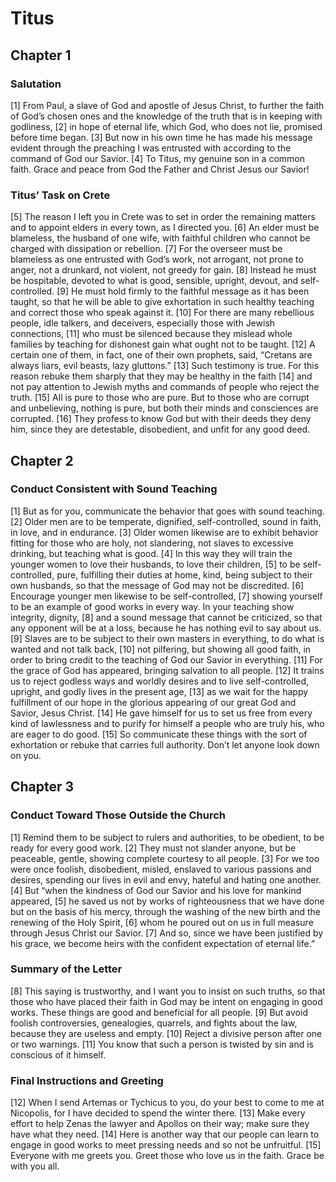 # Titus

## Chapter 1 <!-- scripture:1 -->


### Salutation

[1] From Paul, a slave of God and apostle of Jesus Christ, to further the faith of God’s chosen ones and the knowledge of the truth that is in keeping with godliness,
[2] in hope of eternal life, which God, who does not lie, promised before time began.
[3] But now in his own time he has made his message evident through the preaching I was entrusted with according to the command of God our Savior.
[4] To Titus, my genuine son in a common faith. Grace and peace from God the Father and Christ Jesus our Savior!

### Titus’ Task on Crete

[5] The reason I left you in Crete was to set in order the remaining matters and to appoint elders in every town, as I directed you.
[6] An elder must be blameless, the husband of one wife, with faithful children who cannot be charged with dissipation or rebellion.
[7] For the overseer must be blameless as one entrusted with God’s work, not arrogant, not prone to anger, not a drunkard, not violent, not greedy for gain.
[8] Instead he must be hospitable, devoted to what is good, sensible, upright, devout, and self-controlled.
[9] He must hold firmly to the faithful message as it has been taught, so that he will be able to give exhortation in such healthy teaching and correct those who speak against it.
[10] For there are many rebellious people, idle talkers, and deceivers, especially those with Jewish connections,
[11] who must be silenced because they mislead whole families by teaching for dishonest gain what ought not to be taught.
[12] A certain one of them, in fact, one of their own prophets, said, “Cretans are always liars, evil beasts, lazy gluttons.”
[13] Such testimony is true. For this reason rebuke them sharply that they may be healthy in the faith
[14] and not pay attention to Jewish myths and commands of people who reject the truth.
[15] All is pure to those who are pure. But to those who are corrupt and unbelieving, nothing is pure, but both their minds and consciences are corrupted.
[16] They profess to know God but with their deeds they deny him, since they are detestable, disobedient, and unfit for any good deed.

## Chapter 2 <!-- scripture:2 -->


### Conduct Consistent with Sound Teaching

[1] But as for you, communicate the behavior that goes with sound teaching.
[2] Older men are to be temperate, dignified, self-controlled, sound in faith, in love, and in endurance.
[3] Older women likewise are to exhibit behavior fitting for those who are holy, not slandering, not slaves to excessive drinking, but teaching what is good.
[4] In this way they will train the younger women to love their husbands, to love their children,
[5] to be self-controlled, pure, fulfilling their duties at home, kind, being subject to their own husbands, so that the message of God may not be discredited.
[6] Encourage younger men likewise to be self-controlled,
[7] showing yourself to be an example of good works in every way. In your teaching show integrity, dignity,
[8] and a sound message that cannot be criticized, so that any opponent will be at a loss, because he has nothing evil to say about us.
[9] Slaves are to be subject to their own masters in everything, to do what is wanted and not talk back,
[10] not pilfering, but showing all good faith, in order to bring credit to the teaching of God our Savior in everything.
[11] For the grace of God has appeared, bringing salvation to all people.
[12] It trains us to reject godless ways and worldly desires and to live self-controlled, upright, and godly lives in the present age,
[13] as we wait for the happy fulfillment of our hope in the glorious appearing of our great God and Savior, Jesus Christ.
[14] He gave himself for us to set us free from every kind of lawlessness and to purify for himself a people who are truly his, who are eager to do good.
[15] So communicate these things with the sort of exhortation or rebuke that carries full authority. Don’t let anyone look down on you.

## Chapter 3 <!-- scripture:3 -->


### Conduct Toward Those Outside the Church

[1] Remind them to be subject to rulers and authorities, to be obedient, to be ready for every good work.
[2] They must not slander anyone, but be peaceable, gentle, showing complete courtesy to all people.
[3] For we too were once foolish, disobedient, misled, enslaved to various passions and desires, spending our lives in evil and envy, hateful and hating one another.
[4] But “when the kindness of God our Savior and his love for mankind appeared,
[5] he saved us not by works of righteousness that we have done but on the basis of his mercy, through the washing of the new birth and the renewing of the Holy Spirit,
[6] whom he poured out on us in full measure through Jesus Christ our Savior.
[7] And so, since we have been justified by his grace, we become heirs with the confident expectation of eternal life.”

### Summary of the Letter

[8] This saying is trustworthy, and I want you to insist on such truths, so that those who have placed their faith in God may be intent on engaging in good works. These things are good and beneficial for all people.
[9] But avoid foolish controversies, genealogies, quarrels, and fights about the law, because they are useless and empty.
[10] Reject a divisive person after one or two warnings.
[11] You know that such a person is twisted by sin and is conscious of it himself.

### Final Instructions and Greeting

[12] When I send Artemas or Tychicus to you, do your best to come to me at Nicopolis, for I have decided to spend the winter there.
[13] Make every effort to help Zenas the lawyer and Apollos on their way; make sure they have what they need.
[14] Here is another way that our people can learn to engage in good works to meet pressing needs and so not be unfruitful.
[15] Everyone with me greets you. Greet those who love us in the faith. Grace be with you all.
